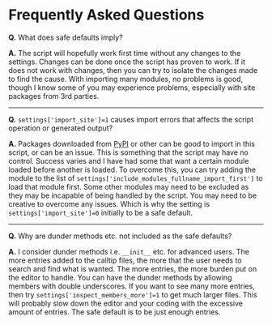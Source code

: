 # Frequently Asked Questions

**Q.** What does safe defaults imply?

**A.** The script will hopefully work first time without any changes to
the settings. Changes can be done once the script has proven to work.
If it does not work with changes, then you can try to isolate the changes
made to find the cause.
With importing many modules, no problems is good, though I know some of you
may experience problems, especially with site packages from 3rd parties.

---

**Q.** `settings['import_site']=1` causes import errors that affects the
script operation or generated output?

**A.** Packages downloaded from [PyPI] or other can be good to import in
this script, or can be an issue.
This is something that the script may have no control.
Success varies and I have had some that want a certain module loaded
before another is loaded.
To overcome this, you can try adding the module to the list of
`settings['include_modules_fullname_import_first']` to load that module first.
Some other modules may need to be excluded as they may be incapable of being
handled by the script.
You may need to be creative to overcome any issues.
Which is why the setting is `settings['import_site']=0` initially to be a
safe default.

---

**Q.** Why are dunder methods etc. not included as the safe defaults?

**A.** I consider dunder methods i.e. `__init__` etc. for advanced users.
The more entries added to the calltip files, the more that the user needs
to search and find what is wanted.
The more entries, the more burden put on the editor to handle.
You can have the dunder methods by allowing members with double underscores.
If you want to see many more entries, then try
`settings['inspect_members_more']=1` to get much larger files.
This will probably slow down the editor and your coding with the excessive
amount of entries. The safe default is to be just enough entries.

 [PyPI]: https://pypi.org/
